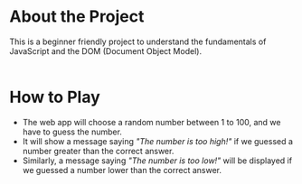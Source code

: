 # About the Project
This is a beginner friendly project to understand the fundamentals of JavaScript and the DOM (Document Object Model).
<br>
<br>
# How to Play
- The web app will choose a random number between 1 to 100, and we have to guess the number.
- It will show a message saying *"The number is too high!"* if we guessed a number greater than the correct answer.
- Similarly, a message saying *"The number is too low!"* will be displayed if we guessed a number lower than the correct answer.
